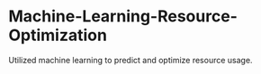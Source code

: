 # Machine-Learning-Resource-Optimization
Utilized machine learning to predict and optimize resource usage.
